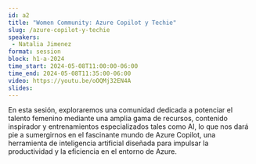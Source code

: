 ```yaml
---
id: a2
title: "Women Community: Azure Copilot y Techie"
slug: /azure-copilot-y-techie
speakers:
 - Natalia Jimenez
format: session
block: h1-a-2024
time_start: 2024-05-08T11:00:00-06:00
time_end: 2024-05-08T11:35:00-06:00
video: https://youtu.be/oOQMj32EN4A
slides: 
---
```


En esta sesión, exploraremos una comunidad dedicada a potenciar el talento femenino mediante una amplia gama de recursos, contenido inspirador y entrenamientos especializados tales como AI, lo que nos dará pie a sumergirnos en el fascinante mundo de Azure Copilot, una herramienta de inteligencia artificial diseñada para impulsar la productividad y la eficiencia en el entorno de Azure.
